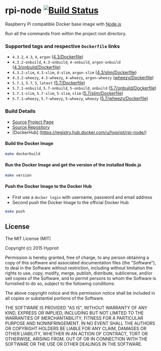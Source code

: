 # rpi-node [![Build Status](https://armbuilder.hypriot.com/api/badges/hypriot/rpi-node/status.svg)](https://armbuilder.hypriot.com/hypriot/rpi-node)

Raspberry Pi compatible Docker base image with [Node.js](http://nodejs.org)

Run all the commands from within the project root directory.

### Supported tags and respective `Dockerfile` links
- `4.3.2`, `4.3`, `4`, `argon` ([4.3/Dockerfile](https://github.com/hypriot/rpi-node/blob/master/4.3/Dockerfile))
- `4.3.2-onbuild`, `4.3-onbuild`, `4-onbuild`, `argon-onbuild` ([4.3/onbuild/Dockerfile](https://github.com/hypriot/rpi-node/blob/master/4.3/onbuild/Dockerfile))
- `4.3.2-slim`, `4.3-slim`, `4-slim`, `argon-slim` ([4.3/slim/Dockerfile](https://github.com/hypriot/rpi-node/blob/master/4.3/slim/Dockerfile))
- `4.3.2-wheezy`, `4.3-wheezy`, `4-wheezy`, `argon-wheezy` ([wheezy/Dockerfile](https://github.com/hypriot/rpi-node/blob/master/4.3/wheezy/Dockerfile))
- `5.7.1`, `5.7`, `5`, `latest` ([5.7/Dockerfile](https://github.com/hypriot/rpi-node/blob/master/5.7/Dockerfile))
- `5.7.1-onbuild`, `5.7-onbuild`, `5-onbuild`, `onbuild` ([5.7/onbuild/Dockerfile](https://github.com/hypriot/rpi-node/blob/master/5.7/onbuild/Dockerfile))
- `5.7.1-slim`, `5.7-slim`, `5-slim`, `slim` ([5.7/slim/Dockerfile](https://github.com/hypriot/rpi-node/blob/master/5.7/slim/Dockerfile))
- `5.7.1-wheezy`, `5.7-wheezy`, `5-wheezy`, `wheezy` ([5.7/wheezy/Dockerfile](https://github.com/hypriot/rpi-node/blob/master/5.7/wheezy/Dockerfile))

### Build Details
- [Source Project Page](https://github.com/hypriot)
- [Source Repository](https://github.com/hypriot/rpi-node)
- [DockerHub] (https://registry.hub.docker.com/u/hypriot/rpi-node/)

#### Build the Docker Image
```bash
make dockerbuild
```

#### Run the Docker Image and get the version of the installed Node.js
```bash
make version
```

#### Push the Docker Image to the Docker Hub
* First use a `docker login` with username, password and email address
* Second push the Docker Image to the official Docker Hub

```bash
make push
```

## License

The MIT License (MIT)

Copyright (c) 2015 Hypriot

Permission is hereby granted, free of charge, to any person obtaining a copy
of this software and associated documentation files (the "Software"), to deal
in the Software without restriction, including without limitation the rights
to use, copy, modify, merge, publish, distribute, sublicense, and/or sell
copies of the Software, and to permit persons to whom the Software is
furnished to do so, subject to the following conditions:

The above copyright notice and this permission notice shall be included in all
copies or substantial portions of the Software.

THE SOFTWARE IS PROVIDED "AS IS", WITHOUT WARRANTY OF ANY KIND, EXPRESS OR
IMPLIED, INCLUDING BUT NOT LIMITED TO THE WARRANTIES OF MERCHANTABILITY,
FITNESS FOR A PARTICULAR PURPOSE AND NONINFRINGEMENT. IN NO EVENT SHALL THE
AUTHORS OR COPYRIGHT HOLDERS BE LIABLE FOR ANY CLAIM, DAMAGES OR OTHER
LIABILITY, WHETHER IN AN ACTION OF CONTRACT, TORT OR OTHERWISE, ARISING FROM,
OUT OF OR IN CONNECTION WITH THE SOFTWARE OR THE USE OR OTHER DEALINGS IN THE
SOFTWARE.
